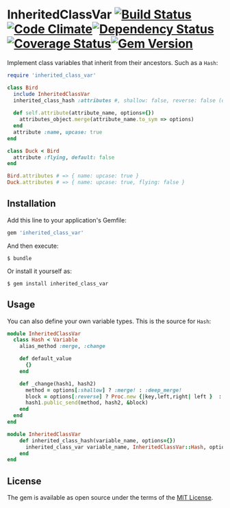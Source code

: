 # InheritedClassVar [![Build Status](https://travis-ci.org/FinalCAD/inherited_class_var.svg?branch=master)](https://travis-ci.org/FinalCAD/inherited_class_var)[![Code Climate](https://codeclimate.com/github/FinalCAD/inherited_class_var.png)](https://codeclimate.com/github/FinalCAD/inherited_class_var)[![Dependency Status](https://gemnasium.com/FinalCAD/inherited_class_var.svg)](https://gemnasium.com/FinalCAD/inherited_class_var)[![Coverage Status](https://coveralls.io/repos/FinalCAD/inherited_class_var/badge.svg?branch=master&service=github)](https://coveralls.io/github/FinalCAD/inherited_class_var?branch=master)[![Gem Version](https://badge.fury.io/rb/inherited_class_var.svg)](http://badge.fury.io/rb/inherited_class_var)

Implement class variables that inherit from their ancestors. Such as a `Hash`:

```ruby
require 'inherited_class_var'

class Bird
  include InheritedClassVar
  inherited_class_hash :attributes #, shallow: false, reverse: false (default aoptions)
  
  def self.attribute(attribute_name, options={})
    attributes_object.merge(attribute_name.to_sym => options)
  end
  attribute :name, upcase: true
end

class Duck < Bird
  attribute :flying, default: false
end

Bird.attributes # => { name: upcase: true }
Duck.attributes # => { name: upcase: true, flying: false }
```

## Installation

Add this line to your application's Gemfile:

```ruby
gem 'inherited_class_var'
```

And then execute:

    $ bundle

Or install it yourself as:

    $ gem install inherited_class_var

## Usage

You can also define your own variable types. This is the source for `Hash`:

```ruby
module InheritedClassVar
  class Hash < Variable
    alias_method :merge, :change

    def default_value
      {}
    end

    def _change(hash1, hash2)
      method = options[:shallow] ? :merge! : :deep_merge!
      block = options[:reverse] ? Proc.new {|key,left,right| left }  : Proc.new {|key,left,right| right }
      hash1.public_send(method, hash2, &block)
    end
  end
end

module InheritedClassVar
    def inherited_class_hash(variable_name, options={})
      inherited_class_var variable_name, InheritedClassVar::Hash, options
    end
end
```

## License

The gem is available as open source under the terms of the [MIT License](http://opensource.org/licenses/MIT).
